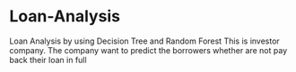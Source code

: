 # Loan-Analysis
Loan Analysis by using Decision Tree and Random Forest
This is investor company. The company want to predict the borrowers whether are not 
pay back their loan in full 
